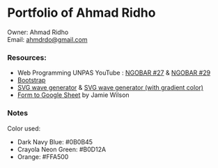 # Portfolio of Ahmad Ridho

Owner: Ahmad Ridho<br/>
Email: ahmdrdo@gmail.com

### Resources:

- Web Programming UNPAS YouTube : [NGOBAR #27](https://www.youtube.com/watch?v=LkR-9Z1sle8) & [NGOBAR #29](https://www.youtube.com/watch?v=2XosKncBoQ4)
- [Bootstrap](https://getbootstrap.com)
- [SVG wave generator](https://getwaves.io) & [SVG wave generator (with gradient color)](https://svgwave.in/)
- [Form to Google Sheet](https://github.com/jamiewilson/form-to-google-sheets) by Jamie Wilson

### Notes

Color used:

- Dark Navy Blue: #0B0B45
- Crayola Neon Green: #B0D12A
- Orange: #FFA500
